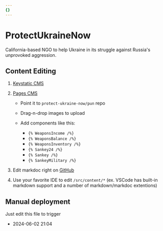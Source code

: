 ```yaml
---
{}
---
```

# ProtectUkraineNow

California-based NGO to help Ukraine in its struggle against Russia's unprovoked aggression.

## Content Editing

1. [Keystatic CMS](protectukrainenow.org/keystatic)

1. [Pages CMS](cms.protectukrainenow.org)

   - Point it to `protect-ukraine-now/pun` repo

   - Drag-n-drop images to upload

   - Add components like this:

     - `{% WeaponsIncome /%}`
     - `{% WeaponsBalance /%}`
     - `{% WeaponsInventory /%}`
     - `{% Sankey24 /%}`
     - `{% Sankey /%}`
     - `{% SankeyMilitary /%}`

1. Edit markdoc right on [GitHub](https://github.com/protect-ukraine-now/pun/tree/master/src/content)

1. Use your favorite IDE to edit `/src/content/*` (ex. VSCode has built-in markdown support and a number of markdown/markdoc extentions)

## Manual deployment

Just edit this file to trigger

- 2024-06-02 21:04
